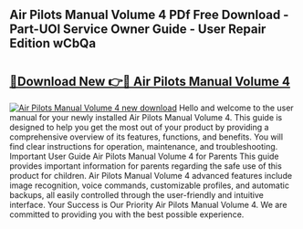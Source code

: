## Air Pilots Manual Volume 4 PDf Free Download - Part-UOl Service Owner Guide - User Repair Edition wCbQa

# <h2><a href="http://cf12913.oget.top/?id=Air+Pilots+Manual+Volume+4">🔗Download New 👉🔴 Air Pilots Manual Volume 4</a></h2>

[![Air Pilots Manual Volume 4 new download](https://i.imgur.com/5g1atiW.png)](http://cf12913.oget.top/?id=Air+Pilots+Manual+Volume+4)
Hello and welcome to the user manual for your newly installed Air Pilots Manual Volume 4. This guide is designed to help you get the most out of your product by providing a comprehensive overview of its features, functions, and benefits. You will find clear instructions for operation, maintenance, and troubleshooting. Important User Guide Air Pilots Manual Volume 4 for Parents This guide provides important information for parents regarding the safe use of this product for children. Air Pilots Manual Volume 4 advanced features include image recognition, voice commands, customizable profiles, and automatic backups, all easily controlled through the user-friendly and intuitive interface. Your Success is Our Priority Air Pilots Manual Volume 4. We are committed to providing you with the best possible experience.
